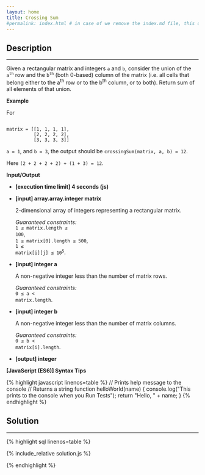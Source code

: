 ```yaml
---
layout: home
title: Crossing Sum
#permalink: index.html # in case of we remove the index.md file, this doc will be the index page
---
```


<div class="row">
<div class="columnStmt" markdown="1">

## Description

---

Given a rectangular matrix and integers <code>a</code> and <code>b</code>, consider the union of the <code>a<sup>th</sup></code> row and the <code>b<sup>th</sup></code> (both 0-based) column of the matrix (i.e. all cells that belong either to the a<sup>th</sup> row or to the b<sup>th</sup> column, or to both). Return sum of all elements of that union.

**Example**

For

<code type='preformat'>
matrix = [[1, 1, 1, 1], 
          [2, 2, 2, 2], 
          [3, 3, 3, 3]]
</code>

<code>a = 1</code>, and <code>b = 3</code>, the output should be
<code>crossingSum(matrix, a, b) = 12</code>.

Here <code>(2 + 2 + 2 + 2) + (1 + 3) = 12</code>.

**Input/Output**

- **[execution time limit] 4 seconds (js)**

- **[input] array.array.integer matrix**

  2-dimensional array of integers representing a rectangular matrix.<br>

  _Guaranteed constraints:_<br>
  <code>1 ≤ matrix.length ≤ 100</code>,<br> <code>1 ≤ matrix[0].length ≤ 500</code>,<br> <code>1 ≤ matrix[i][j] ≤ 10<sup>5</sup></code>.

- **[input] integer a**

  A non-negative integer less than the number of matrix rows.<br>

  _Guaranteed constraints:_<br>
  <code>0 ≤ a < matrix.length</code>.

- **[input] integer b**

  A non-negative integer less than the number of matrix columns.<br>

  _Guaranteed constraints:_<br>
  <code>0 ≤ b < matrix[i].length</code>.

* **[output] integer**

**[JavaScript (ES6)] Syntax Tips**

{% highlight javascript linenos=table %}
// Prints help message to the console
// Returns a string
function helloWorld(name) {
console.log("This prints to the console when you Run Tests");
return "Hello, " + name;
}
{% endhighlight %}

</div>
<div class="columnSol" markdown="1">

## Solution

---

{% highlight sql linenos=table %}

{% include_relative solution.js %}

{% endhighlight %}

</div>
</div>
